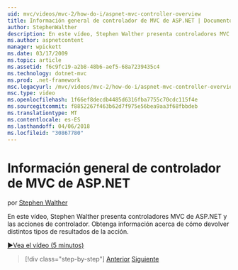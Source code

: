 ```yaml
---
uid: mvc/videos/mvc-2/how-do-i/aspnet-mvc-controller-overview
title: Información general de controlador de MVC de ASP.NET | Documentos de Microsoft
author: StephenWalther
description: En este vídeo, Stephen Walther presenta controladores MVC de ASP.NET y las acciones de controlador. Obtenga información acerca de cómo devolver distintos tipos de resultados de la acción.
ms.author: aspnetcontent
manager: wpickett
ms.date: 03/17/2009
ms.topic: article
ms.assetid: f6c9fc19-a2b8-48b6-aef5-68a7239435c4
ms.technology: dotnet-mvc
ms.prod: .net-framework
msc.legacyurl: /mvc/videos/mvc-2/how-do-i/aspnet-mvc-controller-overview
msc.type: video
ms.openlocfilehash: 1f66ef8decdb4485d6316fba7755c70cdc115f4e
ms.sourcegitcommit: f8852267f463b62d7f975e56bea9aa3f68fbbdeb
ms.translationtype: MT
ms.contentlocale: es-ES
ms.lasthandoff: 04/06/2018
ms.locfileid: "30867780"
---
```

<a name="aspnet-mvc-controller-overview"></a>Información general de controlador de MVC de ASP.NET
====================
por [Stephen Walther](https://github.com/StephenWalther)

En este vídeo, Stephen Walther presenta controladores MVC de ASP.NET y las acciones de controlador. Obtenga información acerca de cómo devolver distintos tipos de resultados de la acción.

[&#9654;Vea el vídeo (5 minutos)](https://channel9.msdn.com/Blogs/ASP-NET-Site-Videos/aspnet-mvc-controller-overview)

> [!div class="step-by-step"]
> [Anterior](understanding-models-views-and-controllers.md)
> [Siguiente](understanding-controllers-controller-actions-and-action-results.md)
